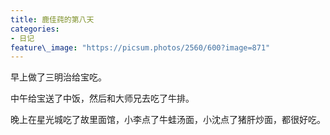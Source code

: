 ```yaml
---
title: 鹿佳莼的第八天
categories:
- 日记
feature\_image: "https://picsum.photos/2560/600?image=871"
---
```


早上做了三明治给宝吃。

中午给宝送了中饭，然后和大师兄去吃了牛排。

晚上在星光城吃了故里面馆，小李点了牛蛙汤面，小沈点了猪肝炒面，都很好吃。




